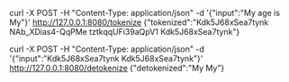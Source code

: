 curl -X POST -H "Content-Type: application/json" -d '{"input":"My age is My"}' http://127.0.0.1:8080/tokenize
{"tokenized":"Kdk5J68xSea7tynk NAb_XDias4-QqPMe tztkqqUFi39aQpV1 Kdk5J68xSea7tynk"}

curl -X POST -H "Content-Type: application/json" -d '{"input":"Kdk5J68xSea7tynk Kdk5J68xSea7tynk"}' http://127.0.0.1:8080/detokenize
{"detokenized":"My My"}
